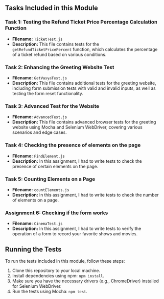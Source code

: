 ## Tasks Included in this Module

### Task 1: Testing the Refund Ticket Price Percentage Calculation Function 

- **Filename:** `TicketTest.js`
- **Description:** This file contains tests for the `getRefundTicketPricePercent` function, which calculates the percentage of a ticket refund based on various conditions.

### Task 2: Enhancing the Greeting Website Test

- **Filename:** `GetVasyaTest.js`
- **Description:** This file contains additional tests for the greeting website, including form submission tests with valid and invalid inputs, as well as testing the form reset functionality.

### Task 3: Advanced Test for the Website

- **Filename:** `AdvancedTest.js`
- **Description:** This file contains advanced browser tests for the greeting website using Mocha and Selenium WebDriver, covering various scenarios and edge cases.

### Task 4: Checking the presence of elements on the page

- **Filename:** `FindElement.js`
- **Description:** In this assignment, I had to write tests to check the presence of certain elements on the page.

### Task 5: Counting Elements on a Page

- **Filename:** `countElements.js`
- **Description:** In this assignment, I had to write tests to check the number of elements on a page.

### Assignment 6: Checking if the form works

- **Filename:** `CinemaTest.js`
- **Description:** In this assignment, I had to write tests to verify the operation of a form to record your favorite shows and movies.

## Running the Tests

To run the tests included in this module, follow these steps:

1. Clone this repository to your local machine.
2. Install dependencies using npm: `npm install`.
3. Make sure you have the necessary drivers (e.g., ChromeDriver) installed for Selenium WebDriver.
4. Run the tests using Mocha: `npm test`.